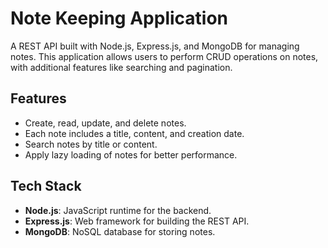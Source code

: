 # Note Keeping Application

A REST API built with Node.js, Express.js, and MongoDB for managing notes. This application allows users to perform CRUD operations on notes, with additional features like searching and pagination.

## Features

- Create, read, update, and delete notes.
- Each note includes a title, content, and creation date.
- Search notes by title or content.
- Apply lazy loading of notes for better performance.

## Tech Stack

- **Node.js**: JavaScript runtime for the backend.
- **Express.js**: Web framework for building the REST API.
- **MongoDB**: NoSQL database for storing notes.